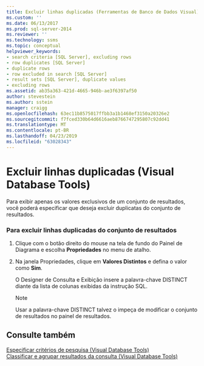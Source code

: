 ```yaml
---
title: Excluir linhas duplicadas (Ferramentas de Banco de Dados Visual) | Microsoft Docs
ms.custom: ''
ms.date: 06/13/2017
ms.prod: sql-server-2014
ms.reviewer: ''
ms.technology: ssms
ms.topic: conceptual
helpviewer_keywords:
- search criteria [SQL Server], excluding rows
- row duplicates [SQL Server]
- duplicate rows
- row excluded in search [SQL Server]
- result sets [SQL Server], duplicate values
- excluding rows
ms.assetid: ab35a363-421d-4665-946b-ae3f6397af50
author: stevestein
ms.author: sstein
manager: craigg
ms.openlocfilehash: 63ec11b8575017ffbb3a1b1468ef3150a20326e2
ms.sourcegitcommit: f7fced330b64d6616aeb8766747295807c92dd41
ms.translationtype: MT
ms.contentlocale: pt-BR
ms.lasthandoff: 04/23/2019
ms.locfileid: "63028343"
---
```

# <a name="exclude-duplicate-rows-visual-database-tools"></a>Excluir linhas duplicadas (Visual Database Tools)
  Para exibir apenas os valores exclusivos de um conjunto de resultados, você poderá especificar que deseja excluir duplicatas do conjunto de resultados.  
  
### <a name="to-exclude-duplicate-rows-from-the-result-set"></a>Para excluir linhas duplicadas do conjunto de resultados  
  
1.  Clique com o botão direito do mouse na tela de fundo do Painel de Diagrama e escolha **Propriedades** no menu de atalho.  
  
2.  Na janela Propriedades, clique em **Valores Distintos** e defina o valor como **Sim**.  
  
     O Designer de Consulta e Exibição insere a palavra-chave DISTINCT diante da lista de colunas exibidas da instrução SQL.  
  
    > [!NOTE]  
    >  Usar a palavra-chave DISTINCT talvez o impeça de modificar o conjunto de resultados no painel de resultados.  
  
## <a name="see-also"></a>Consulte também  
 [Especificar critérios de pesquisa &#40;Visual Database Tools&#41;](visual-database-tools.md)   
 [Classificar e agrupar resultados da consulta &#40;Visual Database Tools&#41;](sort-and-group-query-results-visual-database-tools.md)  
  
  
